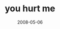 ---
layout: base.njk
title : 'you hurt me' 
view_title : 'you hurt me' 
year : '2008' 
date : '2008-05-06' 
img_file : '/drawing/youhurtme.png' 
html_file : 'youhurtme' 
next_html : 'youreawkwardbutitscute.html' 
year_order : '188' 
permalink : "title/{{html_file}}.html"
---